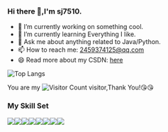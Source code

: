 ### Hi there 👋,I'm sj7510.

- 🔭 I’m currently working on something cool.
- 🌱 I’m currently learning Everything I like.
- 💬 Ask me about anything related to Java/Python.
- 📫 How to reach me: 2459374125@qq.com
- 😄 Read more about my CSDN: [here](https://blog.csdn.net/weixin_43508142?type=blog)

![Top Langs](https://github-readme-stats.vercel.app/api/top-langs/?username=sj7510&layout=compact&theme=tokyonight)

You are my ![Visitor Count](https://profile-counter.glitch.me/wisdom-zhe/count.svg) visitor,Thank You!:kissing_heart::kissing_heart:

### My Skill Set

![](https://img.shields.io/badge/Java-ED8B00?style=for-the-badge&logo=openjdk&logoColor=white)![](https://img.shields.io/badge/Python-3776AB?style=for-the-badge&logo=python&logoColor=white)![](https://img.shields.io/badge/Rust-000000?style=for-the-badge&logo=Rust&logoColor=white)![](https://img.shields.io/badge/Go-00ADD8?style=for-the-badge&logo=Go&logoColor=white)![](https://img.shields.io/badge/javascript-F7DF1E?style=for-the-badge&logo=javascript&logoColor=white)![](https://img.shields.io/badge/vue-4FC08D?style=for-the-badge&logo=vuedotjs&logoColor=white)![](https://img.shields.io/badge/typescript-3178C6?style=for-the-badge&logo=typescript&logoColor=white)![](https://img.shields.io/badge/lua-2C2D72?style=for-the-badge&logo=lua&logoColor=white)
